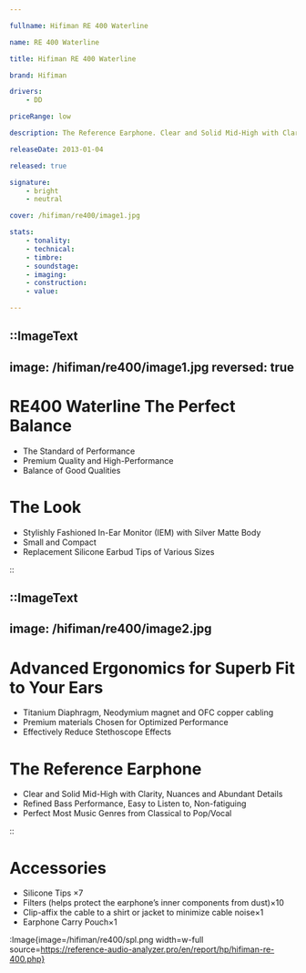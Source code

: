 ```yaml
---

fullname: Hifiman RE 400 Waterline

name: RE 400 Waterline 

title: Hifiman RE 400 Waterline

brand: Hifiman

drivers: 
    - DD

priceRange: low

description: The Reference Earphone. Clear and Solid Mid-High with Clarity, Nuances and Abundant Details. Refined Bass Performance, Easy to Listen to, Non-fatiguing. Perfect Most Music Genres from Classical to Pop/Vocal

releaseDate: 2013-01-04

released: true

signature:
    - bright
    - neutral

cover: /hifiman/re400/image1.jpg

stats:
    - tonality: 
    - technical: 
    - timbre: 
    - soundstage: 
    - imaging: 
    - construction: 
    - value: 

---
```


::ImageText
---
image: /hifiman/re400/image1.jpg 
reversed: true
---

# RE400  Waterline The Perfect Balance

- The Standard of Performance
- Premium Quality and High-Performance
- Balance of Good Qualities

# The Look
- Stylishly Fashioned In-Ear Monitor (IEM) with Silver Matte Body
- Small and Compact
- Replacement Silicone Earbud Tips of Various Sizes

::

::ImageText
---
image: /hifiman/re400/image2.jpg
---

# Advanced Ergonomics for Superb Fit to Your Ears
- Titanium Diaphragm, Neodymium magnet and OFC copper cabling
- Premium materials Chosen for Optimized Performance
- Effectively Reduce Stethoscope Effects

# The Reference Earphone
- Clear and Solid Mid-High with Clarity, Nuances and Abundant Details
- Refined Bass Performance, Easy to Listen to, Non-fatiguing
- Perfect Most Music Genres from Classical to Pop/Vocal

:: 

<div class="mb-16">

# Accessories

- Silicone Tips ×7
- Filters (helps protect the earphone’s inner components from dust)×10
- Clip-affix the cable to a shirt or jacket to minimize cable noise×1
- Earphone Carry Pouch×1

</div>

:Image{image=/hifiman/re400/spl.png width=w-full source=https://reference-audio-analyzer.pro/en/report/hp/hifiman-re-400.php}
